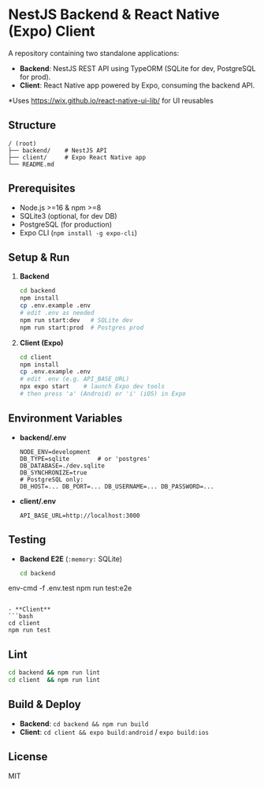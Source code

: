 # NestJS Backend & React Native (Expo) Client

A repository containing two standalone applications:

- **Backend**: NestJS REST API using TypeORM (SQLite for dev, PostgreSQL for prod).
- **Client**: React Native app powered by Expo, consuming the backend API.

\*Uses https://wix.github.io/react-native-ui-lib/ for UI reusables

## Structure

```
/ (root)
├── backend/    # NestJS API
├── client/     # Expo React Native app
└── README.md
```

## Prerequisites

- Node.js >=16 & npm >=8
- SQLite3 (optional, for dev DB)
- PostgreSQL (for production)
- Expo CLI (`npm install -g expo-cli`)

## Setup & Run

1. **Backend**

   ```bash
   cd backend
   npm install
   cp .env.example .env
   # edit .env as needed
   npm run start:dev   # SQLite dev
   npm run start:prod  # Postgres prod
   ```

2. **Client (Expo)**

   ```bash
   cd client
   npm install
   cp .env.example .env
   # edit .env (e.g. API_BASE_URL)
   npx expo start    # launch Expo dev tools
   # then press 'a' (Android) or 'i' (iOS) in Expo
   ```

## Environment Variables

- **backend/.env**

  ```env
  NODE_ENV=development
  DB_TYPE=sqlite        # or 'postgres'
  DB_DATABASE=./dev.sqlite
  DB_SYNCHRONIZE=true
  # PostgreSQL only:
  DB_HOST=... DB_PORT=... DB_USERNAME=... DB_PASSWORD=...
  ```

- **client/.env**

  ```env
  API_BASE_URL=http://localhost:3000
  ```

## Testing

- **Backend E2E** (`:memory:` SQLite)

  ```bash
  cd backend
  ```

env-cmd -f .env.test npm run test\:e2e

````

- **Client**
```bash
cd client
npm run test
````

## Lint

```bash
cd backend && npm run lint
cd client  && npm run lint
```

## Build & Deploy

- **Backend**: `cd backend && npm run build`
- **Client**: `cd client && expo build:android` / `expo build:ios`

## License

MIT
